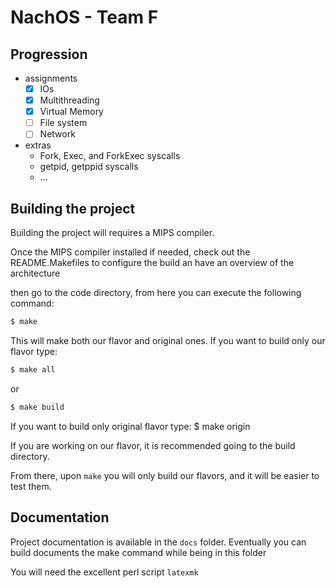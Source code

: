NachOS - Team F
=================

Progression
-----------
- assignments
  - [x] IOs
  - [x] Multithreading
  - [x] Virtual Memory
  - [ ] File system
  - [ ] Network
- extras
  - Fork, Exec, and ForkExec syscalls
  - getpid, getppid syscalls
  - ...

Building the project
-----------------

Building the project will requires a MIPS compiler.

Once the MIPS compiler installed if needed, check out the README.Makefiles
to configure the build an have an overview of the architecture

then go to the code directory, from here you can execute the following command:
```bash
$ make
```

This will make both our flavor and original ones.
If you want to build only our flavor type:
```bash
$ make all
```
or
```bash
$ make build
```

If you want to build only original flavor type:
$ make origin

If you are working on our flavor, it is recommended going to the build directory.

From there, upon `make` you will only build our flavors, and it will be easier to
test them.

Documentation
-------------

Project documentation is available in the `docs` folder.
Eventually you can build documents the make command
while being in this folder

You will need the excellent perl script `latexmk`